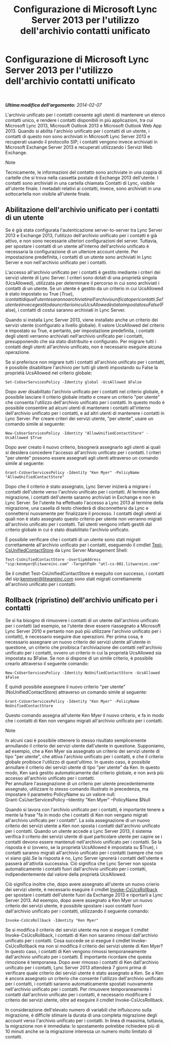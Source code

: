 ﻿---
title: Configurazione di Microsoft Lync Server 2013 per l'utilizzo dell'archivio contatti unificato
TOCTitle: Configurazione di Microsoft Lync Server 2013 per l'utilizzo dell'archivio contatti unificato
ms:assetid: 6aa17ae3-764e-4986-a900-85a3cdb8c1fc
ms:mtpsurl: https://technet.microsoft.com/it-it/library/JJ688083(v=OCS.15)
ms:contentKeyID: 49887596
ms.date: 08/24/2015
mtps_version: v=OCS.15
ms.translationtype: HT
---

# Configurazione di Microsoft Lync Server 2013 per l'utilizzo dell'archivio contatti unificato

 

_**Ultima modifica dell'argomento:** 2014-02-07_

L'archivio unificato per i contatti consente agli utenti di mantenere un elenco contatti unico, e rendere i contatti disponibili in più applicazioni, tra cui Microsoft Lync 2013, Microsoft Outlook 2013 e Microsoft Outlook Web App 2013. Quando si abilita l'archivio unificato per i contatti di un utente, i contatti di questo non sono archiviati in Microsoft Lync Server 2013 e recuperati usando il protocollo SIP; i contatti vengono invece archiviati in Microsoft Exchange Server 2013 e recuperati utilizzando i Servizi Web Exchange.


> [!NOTE]
> Tecnicamente, le informazioni del contatto sono archiviate in una coppia di cartelle che si trova nella cassetta postale di Exchange 2013 dell'utente. I contatti sono archiviati in una cartella chiamata Contatti di Lync, visibile all'utente finale. I metadati relativi ai contatti, invece, sono archiviati in una sottocartella non visibile all'utente finale.



## Abilitazione dell'archivio unificato per i contatti di un utente

Se è già stata configurata l'autenticazione server-to-server tra Lync Server 2013 e Exchange 2013, l'utilizzo dell'archivio unificato per i contatti è già attivo, e non sono necessarie ulteriori configurazioni del server. Tuttavia, per spostare i contatti di un utente all'interno dell'archivio unificato è necessaria la configurazione di un ulteriore account utente. Per impostazione predefinita, i contatti di un utente sono archiviati in Lync Server e non nell'archivio unificato per i contatti.

L'accesso all'archivio unificato per i contatti è gestito mediante i criteri dei servizi utente di Lync Server. I criteri sono dotati di una proprietà singola (UcsAllowed), utilizzata per determinare il percorso in cui sono archiviati i contatti di un utente. Se un utente è gestito da un criterio in cui UcsAllowed è stato impostato su True ($True), i contatti di quell'utente saranno archiviati nell'archivio unificato per i contatti. Se l'utente è invece gestito da un criterio in cui UcsAllowed è stato impostato su False ($False), i contatti di costui saranno archiviati in Lync Server.

Quando si installa Lync Server 2013, viene installato anche un criterio dei servizi utente (configurato a livello globale). Il valore UcsAllowed del criterio è impostato su True, e pertanto, per impostazione predefinita, i contatti degli utenti verranno archiviati nell'archivio unificato per i contatti, presupponendo che sia stato distribuito e configurato. Per migrare tutti i contatti degli utenti all'archivio unificato, non è necessario eseguire alcuna operazione.

Se si preferisce non migrare tutti i contatti all'archivio unificato per i contatti, è possibile disabilitare l'archivio per tutti gli utenti impostando su False la proprietà UcsAllowed nel criterio globale:

    Set-CsUserServicesPolicy -Identity global -UcsAllowed $False

Dopo aver disabilitato l'archivio unificato per i contatti nel criterio globale, è possibile lasciare il criterio globale intatto e creare un criterio "per utente" che consenta l'utilizzo dell'archivio unificato per i contatti. In questo modo è possibile consentire ad alcuni utenti di mantenere i contatti all'interno dell'archivio unificato per i contatti, e ad altri utenti di mantenere i contatti in Lync Server. Per creare criteri dei servizi utente, "per utente", usare un comando simile al seguente:

    New-CsUserServicesPolicy -Identity "AllowUnifiedContactStore" -UcsAllowed $True

Dopo aver creato il nuovo criterio, bisognerà assegnarlo agli utenti ai quali si desidera concedere l'accesso all'archivio unificato per i contatti. I criteri "per utente" possono essere assegnati agli utenti attraverso un comando simile al seguente:

    Grant-CsUserServicesPolicy -Identity "Ken Myer" -PolicyName "AllowUnifiedContactStore"

Dopo che il criterio è stato assegnato, Lync Server inizierà a migrare i contatti dell'utente verso l'archivio unificato per i contatti. Al termine della migrazione, i contatti dell'utente saranno archiviati in Exchange e non in Lync Server. Se l'utente ha effettuato l'accesso a Lync 2013 al termine della migrazione, una casella di testo chiederà di disconnettersi da Lync e connettersi nuovamente per finalizzare il processo. I contatti degli utenti ai quali non è stato assegnato questo criterio per utente non verranno migrati all'archivio unificato per i contatti. Tali utenti vengono infatti gestiti dal criterio globale in cui è stato disabilitato l'archivio unificato.

È possibile verificare che i contatti di un utente sono stati migrati correttamente all'archivio unificato per i contatti, eseguendo il cmdlet [Test-CsUnifiedContactStore](test-csunifiedcontactstore.md) da Lync Server Management Shell:

    Test-CsUnifiedContactStore -UserSipAddress "sip:kenmyer@litwareinc.com" -TargetFqdn "atl-cs-001.litwareinc.com"

Se il cmdlet Test-CsUnifiedContactStore è eseguito con successo, i contatti del sip:kenmyer@litwareinc.com sono stati migrati correttamente all'archivio unificato per i contatti.

## Rollback (ripristino) dell'archivio unificato per i contatti

Se si ha bisogno di rimuovere i contatti di un utente dall'archivio unificato per i contatti (ad esempio, se l'utente deve essere riassegnato a Microsoft Lync Server 2010 e pertanto non può più utilizzare l'archivio unificato per i contatti), è necessario eseguire due operazioni. Per prima cosa, è necessario assegnare un nuovo criterio dei servizi utente all'utente in questione, un criterio che proibisca l'archiviazione dei contatti nell'archivio unificato per i contatti, ovvero un criterio in cui la proprietà UcsAllowed sia impostata su $False. Se non si dispone di un simile criterio, è possibile crearlo attraverso il seguente comando:

    New-CsUserServicesPolicy -Identity NoUnifiedContactStore -UcsAllowed $False

È quindi possibile assegnare il nuovo criterio "per utente" (NoUnifiedContactStore) attraverso un comando simile al seguente:

    Grant-CsUserServicesPolicy -Identity "Ken Myer" -PolicyName NoUnifiedContactStore

Questo comando assegna all'utente Ken Myer il nuovo criterio, e fa in modo che i contatti di Ken non vengano migrati all'archivio unificato per i contatti.


> [!NOTE]
> In alcuni casi è possibile ottenere lo stesso risultato semplicemente annullando il criterio dei servizi utente dall'utente in questione. Supponiamo, ad esempio, che a Ken Myer sia assegnato un criterio dei servizi utente di tipo "per utente", che attiva l'archivio unificato per i contatti, e che il criterio globale proibisce l'utilizzo di quest'ultimo. In questo caso, è possibile annullare il criterio dei servizi utente di tipo "per utente" da Ken. In questo modo, Ken sarà gestito automaticamente dal criterio globale, e non avrà più accesso all'archivio unificato per i contatti.<BR>Per annullare l'assegnazione di un criterio per utente precedentemente assegnato, utilizzare lo stesso comando illustrato in precedenza, ma impostare il parametro PolicyName su un valore null:<BR>Grant-CsUserServicesPolicy –Identity "Ken Myer" –PolicyName $Null



Quando si lavora con l'archivio unificato per i contatti, è importante tenere a mente la frase "fa in modo che i contatti di Ken non vengano migrati all'archivio unificato per i contatti". La sola assegnazione di un nuovo criterio dei servizi utente a Ken non sposta i contatti dall'archivio unificato per i contatti. Quando un utente accede a Lync Server 2013, il sistema verifica il criterio dei servizi utente di quel particolare utente per capire se i contatti devono essere mantenuti nell'archivio unificato per i contatti. Se la risposta è sì (ovvero, se la proprietà UcsAllowed è impostata su $True), i contatti saranno migrati all'archivio unificato per i contatti (sempre che non vi siano già).Se la risposta è no, Lync Server ignorerà i contatti dell'utente e passerà all'attività successiva. Ciò significa che Lync Server non sposta automaticamente i contatti fuori dall'archivio unificato per i contatti, indipendentemente dal valore della proprietà UcsAllowed.

Ciò significa inoltre che, dopo avere assegnato all'utente un nuovo crierio dei servizi utente, è necessario eseguire il cmdlet [Invoke-CsUcsRollback](invoke-csucsrollback.md) per spostare i contatti dell'utente fuori da Exchange 2013 e riportarli a Lync Server 2013. Ad esempio, dopo avere assegnato a Ken Myer un nuovo criterio dei servizi utente, è possibile spostare i suoi contatti fuori dall'archivio unificato per i contatti, utilizzando il seguente comando:

    Invoke-CsUcsRollback -Identity "Ken Myer"

Se si modifica il criterio dei servizi utente ma non si esegue il cmdlet Invoke-CsUcsRollback, i contatti di Ken non saranno rimossi dall'archivio unificato per i contatti. Cosa succede se si esegue il cmdlet Invoke-CsUcsRollback ma non si modifica il criterio dei servizi utente di Ken Myer? In questo caso, i contatti di Ken vengono rimossi temporaneamente dall'archivio unificato per i contatti. È importante ricordare che questa rimozione è temporanea. Dopo aver rimosso i contatti di Ken dall'archivio unificato per i contatti, Lync Server 2013 attenderà 7 giorni prima di verificare quale criterio dei servizi utente è stato assegnato a Ken. Se a Ken è ancora assegnato un criterio che consente l'utilizzo dell'archivio unificato per i contatti, i contatti saranno automaticamente spostati nuovamente nell'archivio unificato per i contatti. Per rimuovere temporaneamente i contatti dall'archivio unificato per i contatti, è necessario modificare il criterio dei servizi utente, oltre ad eseguire il cmdlet Invoke-CsUcsRollback.

In considerazione dell'elevato numero di variabili che influiscono sulla migrazione, è difficile stimare la durata di una completa migrazione degli account verso l'archivio unificato per i contatti. In linea di massima, tuttavia, la migrazione non è immediata: lo spostamento potrebbe richiedere più di 10 minuti anche se la migrazione interessa un numero molto limitato di contatti.


